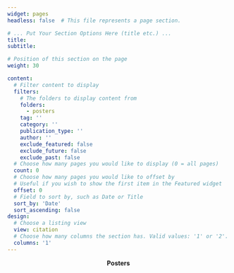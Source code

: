 ```yaml
---
widget: pages
headless: false  # This file represents a page section.

# ... Put Your Section Options Here (title etc.) ...
title: 
subtitle:

# Position of this section on the page
weight: 30

content:
  # Filter content to display
  filters:
    # The folders to display content from
    folders:
      - posters
    tag: ''
    category: ''
    publication_type: ''
    author: ''
    exclude_featured: false
    exclude_future: false
    exclude_past: false
  # Choose how many pages you would like to display (0 = all pages)
  count: 0
  # Choose how many pages you would like to offset by
  # Useful if you wish to show the first item in the Featured widget
  offset: 0
  # Field to sort by, such as Date or Title
  sort_by: 'Date'
  sort_ascending: false
design:
  # Choose a listing view
  view: citation
  # Choose how many columns the section has. Valid values: '1' or '2'.
  columns: '1'
---
```

<p><b><center>Posters</center></b></p>
